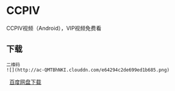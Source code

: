 # CCPIV
CCPIV视频（Android），VIP视频免费看
 
## 下载
    二维码 
    ![](http://ac-QMTBhNKI.clouddn.com/e64294c2de699ed1b685.png) 
 
    [百度网盘下载](https://pan.baidu.com/s/1i5u3PR3)
